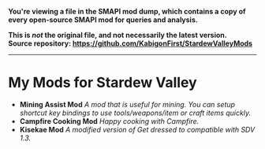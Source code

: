 **You're viewing a file in the SMAPI mod dump, which contains a copy of every open-source SMAPI mod
for queries and analysis.**

**This is _not_ the original file, and not necessarily the latest version.**  
**Source repository: https://github.com/KabigonFirst/StardewValleyMods**

----

# My Mods for Stardew Valley
* **Mining Assist Mod**
  _A mod that is useful for mining. You can setup shortcut key bindings to use tools/weapons/item or craft items quickly._
* **Campfire Cooking Mod**
  _Happy cooking with Campfire._
* **Kisekae Mod**
_A modified version of Get dressed to compatible with SDV 1.3._
